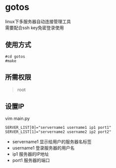 # gotos
linux下多服务器自动连接管理工具  
需要配合ssh key免密登录使用
## 使用方式
```
#cd gotos
#make
```
## 所需权限
> root
## 设置IP
vim main.py
```
SERVER_LIST[0]="servername1 username1 ip1 port1"
SERVER_LIST[1]="servername2 username2 ip2 port2"
```
* servername1 显示给用户的服务器名标签
* username1 登录服务器的用户名
* ip1 服务器的IP地址
* port1 服务器的端口
